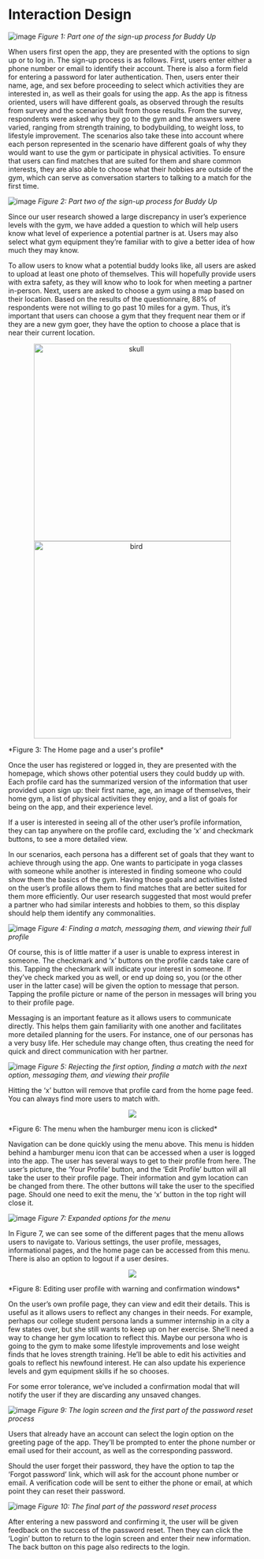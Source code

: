 # Interaction Design

![image](https://user-images.githubusercontent.com/83680711/164875245-bdda7013-9db9-4332-aaad-0b384dd71473.png)
*Figure 1: Part one of the sign-up process for Buddy Up*

When users first open the app, they are presented with the options to sign up or to log in. The sign-up process is as follows. First, users enter either a phone number or email to identify their account. There is also a form field for entering a password for later authentication. Then, users enter their name, age, and sex before proceeding to select which activities they are interested in, as well as their goals for using the app. As the app is fitness oriented, users will have different goals, as observed through the results from survey and the scenarios built from those results. From the survey, respondents were asked why they go to the gym and the answers were varied, ranging from strength training, to bodybuilding, to weight loss, to lifestyle improvement. The scenarios also take these into account where each person represented in the scenario have different goals of why they would want to use the gym or participate in physical activities. To ensure that users can find matches that are suited for them and share common interests, they are also able to choose what their hobbies are outside of the gym, which can serve as conversation starters to talking to a match for the first time.

![image](https://user-images.githubusercontent.com/83680711/164876040-38138ff4-2e2b-4f17-be48-fb1ce49a2b50.png)
*Figure 2: Part two of the sign-up process for Buddy Up*

Since our user research showed a large discrepancy in user’s experience levels with the gym, we have added a question to which will help users know what level of experience a potential partner is at. Users may also select what gym equipment they’re familiar with to give a better idea of how much they may know.

To allow users to know what a potential buddy looks like, all users are asked to upload at least one photo of themselves. This will hopefully provide users with extra safety, as they will know who to look for when meeting a partner in-person. Next, users are asked to choose a gym using a map based on their location. Based on the results of the questionnaire, 88% of respondents were not willing to go past 10 miles for a gym. Thus, it’s important that users can choose a gym that they frequent near them or if they are a new gym goer, they have the option to choose a place that is near their current location. 

<p align='center'>
  <img src="https://user-images.githubusercontent.com/83680711/164876600-3d41d1c4-5f19-4fd4-ae98-0cc490072832.png" alt="skull" height="400">
  <img src="https://user-images.githubusercontent.com/83680711/164876870-53e08621-f65e-44c7-b506-63871bb254cf.png" alt="bird" height="400">
</p>
*Figure 3: The Home page and a user's profile*

Once the user has registered or logged in, they are presented with the homepage, which shows other potential users they could buddy up with. Each profile card has the summarized version of the information that user provided upon sign up: their first name, age, an image of themselves, their home gym, a list of physical activities they enjoy, and a list of goals for being on the app, and their experience level. 

If a user is interested in seeing all of the other user’s profile information, they can tap anywhere on the profile card, excluding the ‘x’ and checkmark buttons, to see a more detailed view.

In our scenarios, each persona has a different set of goals that they want to achieve through using the app. One wants to participate in yoga classes with someone while another is interested in finding someone who could show them the basics of the gym. Having those goals and activities listed on the user’s profile allows them to find matches that are better suited for them more efficiently. Our user research suggested that most would prefer a partner who had similar interests and hobbies to them, so this display should help them identify any commonalities. 

![image](https://user-images.githubusercontent.com/83680711/164877729-bf754cba-4358-4d78-819a-df4dce9ecad5.png)
*Figure 4: Finding a match, messaging them, and viewing their full profile*

Of course, this is of little matter if a user is unable to express interest in someone. The checkmark and ‘x’ buttons on the profile cards take care of this. Tapping the checkmark will indicate your interest in someone. If they’ve check marked you as well, or end up doing so, you (or the other user in the latter case) will be given the option to message that person. Tapping the profile picture or name of the person in messages will bring you to their profile page. 

Messaging is an important feature as it allows users to communicate directly. This helps them gain familiarity with one another and facilitates more detailed planning for the users. For instance, one of our personas has a very busy life. Her schedule may change often, thus creating the need for quick and direct communication with her partner.

![image](https://user-images.githubusercontent.com/83680711/164877760-681af09f-ad47-4500-8c3b-50dee5f0720f.png)
*Figure 5: Rejecting the first option, finding a match with the next option, messaging them, and viewing their profile*

Hitting the ‘x’ button will remove that profile card from the home page feed. You can always find more users to match with. 

<p align=center>
  <img src="https://user-images.githubusercontent.com/83680711/164877795-2890a462-90da-4f19-8bbb-6914ff7c7451.png">
</p>
*Figure 6: The menu when the hamburger menu icon is clicked*

Navigation can be done quickly using the menu above. This menu is hidden behind a hamburger menu icon that can be accessed when a user is logged into the app. The user has several ways to get to their profile from here. The user’s picture, the ‘Your Profile’ button, and the ‘Edit Profile’ button will all take the user to their profile page. Their information and gym location can be changed from there. The other buttons will take the user to the specified page. Should one need to exit the menu, the ‘x’ button in the top right will close it.

![image](https://user-images.githubusercontent.com/83680711/164877845-98a95a82-b37e-4322-965e-609f908cfcae.png)
*Figure 7: Expanded options for the menu*

In Figure 7, we can see some of the different pages that the menu allows users to navigate to. Various settings, the user profile, messages, informational pages, and the home page can be accessed from this menu. There is also an option to logout if a user desires.

<p align=center>
  <img src="https://user-images.githubusercontent.com/83680711/164877874-ac03eaf8-c6e3-4fb5-8c14-da148a420cfc.png">
</p>
*Figure 8: Editing user profile with warning and confirmation windows*

On the user’s own profile page, they can view and edit their details. This is useful as it allows users to reflect any changes in their needs. For example, perhaps our college student persona lands a summer internship in a city a few states over, but she still wants to keep up on her exercise. She’ll need a way to change her gym location to reflect this. Maybe our persona who is going to the gym to make some lifestyle improvements and lose weight finds that he loves strength training. He’ll be able to edit his activities and goals to reflect his newfound interest. He can also update his experience levels and gym equipment skills if he so chooses.

For some error tolerance, we’ve included a confirmation modal that will notify the user if they are discarding any unsaved changes.

![image](https://user-images.githubusercontent.com/83680711/164877896-02a97cee-f42f-45bb-b78d-9d4ab60ab89d.png)
*Figure 9: The login screen and the first part of the password reset process*

Users that already have an account can select the login option on the greeting page of the app. They’ll be prompted to enter the phone number or email used for their account, as well as the corresponding password.

Should the user forget their password, they have the option to tap the ‘Forgot password’ link, which will ask for the account phone number or email. A verification code will be sent to either the phone or email, at which point they can reset their password.

![image](https://user-images.githubusercontent.com/83680711/164877933-a1715968-e54b-473f-abef-687da14e22b2.png)
*Figure 10: The final part of the password reset process*

After entering a new password and confirming it, the user will be given feedback on the success of the password reset. Then they can click the ‘Login’ button to return to the login screen and enter their new information. The back button on this page also redirects to the login.

